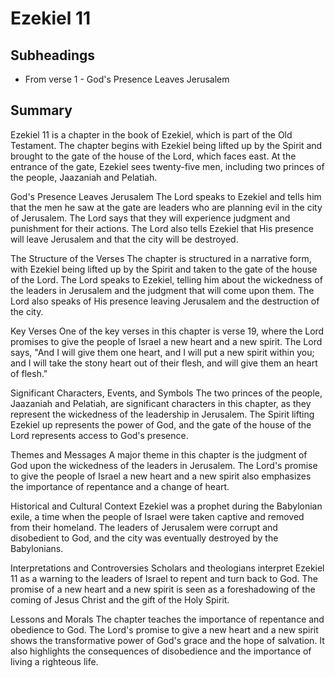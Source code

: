 # Ezekiel 11

## Subheadings

* From verse 1 - God's Presence Leaves Jerusalem

## Summary

Ezekiel 11 is a chapter in the book of Ezekiel, which is part of the Old Testament. The chapter begins with Ezekiel being lifted up by the Spirit and brought to the gate of the house of the Lord, which faces east. At the entrance of the gate, Ezekiel sees twenty-five men, including two princes of the people, Jaazaniah and Pelatiah.

God's Presence Leaves Jerusalem
The Lord speaks to Ezekiel and tells him that the men he saw at the gate are leaders who are planning evil in the city of Jerusalem. The Lord says that they will experience judgment and punishment for their actions. The Lord also tells Ezekiel that His presence will leave Jerusalem and that the city will be destroyed.

The Structure of the Verses
The chapter is structured in a narrative form, with Ezekiel being lifted up by the Spirit and taken to the gate of the house of the Lord. The Lord speaks to Ezekiel, telling him about the wickedness of the leaders in Jerusalem and the judgment that will come upon them. The Lord also speaks of His presence leaving Jerusalem and the destruction of the city.

Key Verses
One of the key verses in this chapter is verse 19, where the Lord promises to give the people of Israel a new heart and a new spirit. The Lord says, "And I will give them one heart, and I will put a new spirit within you; and I will take the stony heart out of their flesh, and will give them an heart of flesh."

Significant Characters, Events, and Symbols
The two princes of the people, Jaazaniah and Pelatiah, are significant characters in this chapter, as they represent the wickedness of the leadership in Jerusalem. The Spirit lifting Ezekiel up represents the power of God, and the gate of the house of the Lord represents access to God's presence.

Themes and Messages
A major theme in this chapter is the judgment of God upon the wickedness of the leaders in Jerusalem. The Lord's promise to give the people of Israel a new heart and a new spirit also emphasizes the importance of repentance and a change of heart.

Historical and Cultural Context
Ezekiel was a prophet during the Babylonian exile, a time when the people of Israel were taken captive and removed from their homeland. The leaders of Jerusalem were corrupt and disobedient to God, and the city was eventually destroyed by the Babylonians.

Interpretations and Controversies
Scholars and theologians interpret Ezekiel 11 as a warning to the leaders of Israel to repent and turn back to God. The promise of a new heart and a new spirit is seen as a foreshadowing of the coming of Jesus Christ and the gift of the Holy Spirit.

Lessons and Morals
The chapter teaches the importance of repentance and obedience to God. The Lord's promise to give a new heart and a new spirit shows the transformative power of God's grace and the hope of salvation. It also highlights the consequences of disobedience and the importance of living a righteous life.